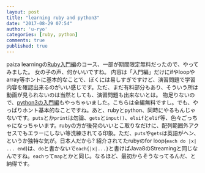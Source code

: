 ```yaml
---
layout: post
title: "learning ruby and python3"
date: "2017-08-29 07:54"
author: 'u-ryo'
categories: [ruby, python]
comments: true
published: true
---
```

paiza learningの[Ruby入門編](https://paiza.jp/works/ruby/primerfemale)のコース、一部が期間限定無料だったので、やってみました。
女の子の声、何かいいですね。
内容は「入門編」だけにifやloopやarray等ホントに基本的なことで、ぼくには易しすぎですけど、演習問題で学習内容を確認出来るのがいい感じです。ただ、まだ有料部分もあり、そういう所は動画が見られないのは当然としても、演習問題も出来ないとは。
物足りないので、[python3の入門編](https://paiza.jp/works/python3/primer)もやっちゃいました。こちらは全編無料ですし。でも、やっぱりホント基本的なことですね。あと、rubyとpython、同時にやるもんじゃないです。`puts`とか`print`は勿論、`gets`と`input()`、`elsif`と`elif`等、色々ごっちゃになっちゃいます。rubyの方が後発のいいとこ取りなだけに、配列範囲外アクセスでもエラーにしない等洗練されてる印象。ただ、`puts`や`gets`は英語がヘン、というか独特な気が。日本人だから? 紹介されてたrubyのfor loop(`each do |x| ... end`)は、`do`と書かないで`each{|x|...}`と書けばJava8のStreamingと同じなんですね。`each`って`map`とかと同じ。なるほど、最初からそうなってるんだ、と納得です。
